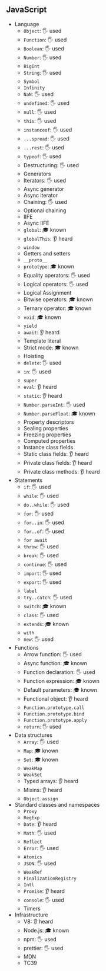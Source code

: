 ## JavaScript

- Language
  - `Object`: 🖐️ used
  - `Function`: 🖐️ used
  - `Boolean`: 🖐️ used
  - `Number`: 🖐️ used
  - `BigInt`
  - `String`: 🖐️ used
  - `Symbol`
  - `Infinity`
  - `NaN`: 🖐️ used
  - `undefined`: 🖐️ used
  - `null`: 🖐️ used
  - `this`: 🖐️ used
  - `instanceof`: 🖐️ used
  - `...spread`: 🖐️ used
  - `...rest`: 🖐️ used
  - `typeof`: 🖐️ used
  - Destructuring: 🖐️ used
  - Generators
  - Iterators: 🖐️ used
  - Async generator
  - Async iterator
  - Chaining: 🖐️ used
  - Optional chaining
  - IIFE
  - Async IIFE
  - `global`: 🎓 known
  - `globalThis`: 👂 heard
  - `window`
  - Getters and setters
  - `__proto__`
  - `prototype`: 🎓 known
  - Equality operators: 🖐️ used
  - Logical operators: 🖐️ used
  - Logical Assignment
  - Bitwise operators: 🎓 known
  - Ternary operator: 🎓 known
  - `void`: 🎓 known
  - `yield`
  - `await`: 👂 heard
  - Template literal
  - Strict mode: 🎓 known
  - Hoisting
  - `delete`: 🖐️ used
  - `in`: 🖐️ used
  - `super`
  - `eval`: 👂 heard
  - `static`: 👂 heard
  - `Number.parseInt`: 🖐️ used
  - `Number.parseFloat`: 🎓 known
  - Property descriptors
  - Sealing properties
  - Freezing properties
  - Computed properties
  - Instance class fields
  - Static class fields: 👂 heard
  - Private class fields: 👂 heard
  - Private class methods: 👂 heard
- Statements
  - `if`: 🖐️ used
  - `while`: 🖐️ used
  - `do..while`: 🖐️ used
  - `for`: 🖐️ used
  - `for..in`: 🖐️ used
  - `for..of`: 🖐️ used
  - `for await`
  - `throw`: 🖐️ used
  - `break`: 🖐️ used
  - `continue`: 🖐️ used
  - `import`: 🖐️ used
  - `export`: 🖐️ used
  - `label`
  - `try..catch`: 🖐️ used
  - `switch`: 🎓 known
  - `class`: 🖐️ used
  - `extends`: 🎓 known
  - `with`
  - `new`: 🖐️ used
- Functions
  - Arrow function: 🖐️ used
  - Async function: 🎓 known
  - Function declaration: 🖐️ used
  - Function expression: 🎓 known
  - Default parameters: 🎓 known
  - Functional object: 👂 heard
  - `Function.prototype.call`
  - `Function.prototype.bind`
  - `Function.prototype.apply`
  - `return`: 🖐️ used
- Data structures
  - `Array`: 🖐️ used
  - `Map`: 🎓 known
  - `Set`: 🎓 known
  - `WeakMap`
  - `WeakSet`
  - Typed arrays: 👂 heard
  - Mixins: 👂 heard
  - `Object.assign`
- Standard classes and namespaces
  - `Proxy`
  - `RegExp`
  - `Date`: 👂 heard
  - `Math`: 🖐️ used
  - `Reflect`
  - `Error`: 🖐️ used
  - `Atomics`
  - `JSON`: 🖐️ used
  - `WeakRef`
  - `FinalizationRegistry`
  - `Intl`
  - `Promise`: 👂 heard
  - `console`: 🖐️ used
  - Timers
- Infrastructure
  - V8: 👂 heard
  - Node.js: 🎓 known
  - npm: 🖐️ used
  - prettier: 🖐️ used
  - MDN
  - TC39
